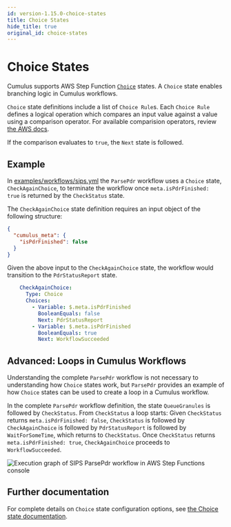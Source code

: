 ```yaml
---
id: version-1.15.0-choice-states
title: Choice States
hide_title: true
original_id: choice-states
---
```


# Choice States

Cumulus supports AWS Step Function [`Choice`](https://docs.aws.amazon.com/step-functions/latest/dg/amazon-states-language-choice-state.html) states. A `Choice` state enables branching logic in Cumulus workflows.

`Choice` state definitions include a list of `Choice Rule`s. Each `Choice Rule` defines a logical operation which compares an input value against a value using a comparison operator. For available comparision operators, review [the AWS docs](https://docs.aws.amazon.com/step-functions/latest/dg/amazon-states-language-choice-state.html).

If the comparison evaluates to `true`, the `Next` state is followed.

## Example

In [examples/workflows/sips.yml](https://github.com/nasa/cumulus/blob/master/example/workflows/sips.yml) the `ParsePdr` workflow uses a `Choice` state, `CheckAgainChoice`, to terminate the workflow once `meta.isPdrFinished: true` is returned by the `CheckStatus` state.

The `CheckAgainChoice` state definition requires an input object of the following structure:

```json
{
  "cumulus_meta": {
    "isPdrFinished": false
  }
}
```

Given the above input to the `CheckAgainChoice` state, the workflow would transition to the `PdrStatusReport` state.

```yaml
    CheckAgainChoice:
      Type: Choice
      Choices:
        - Variable: $.meta.isPdrFinished
          BooleanEquals: false
          Next: PdrStatusReport
        - Variable: $.meta.isPdrFinished
          BooleanEquals: true
          Next: WorkflowSucceeded
```

## Advanced: Loops in Cumulus Workflows

Understanding the complete `ParsePdr` workflow is not necessary to understanding how `Choice` states work, but `ParsePdr` provides an example of how `Choice` states can be used to create a loop in a Cumulus workflow.

In the complete `ParsePdr` workflow definition, the state `QueueGranules` is followed by `CheckStatus`. From `CheckStatus` a loop starts: Given `CheckStatus` returns `meta.isPdrFinished: false`, `CheckStatus` is followed by `CheckAgainChoice` is followed by `PdrStatusReport` is followed by `WaitForSomeTime`, which returns to `CheckStatus`. Once `CheckStatus` returns `meta.isPdrFinished: true`, `CheckAgainChoice` proceeds to `WorkflowSucceeded`.

![Execution graph of SIPS ParsePdr workflow in AWS Step Functions console](assets/sips-parse-pdr.png)

## Further documentation

For complete details on `Choice` state configuration options, see [the Choice state documentation](https://docs.aws.amazon.com/step-functions/latest/dg/amazon-states-language-choice-state.html).
